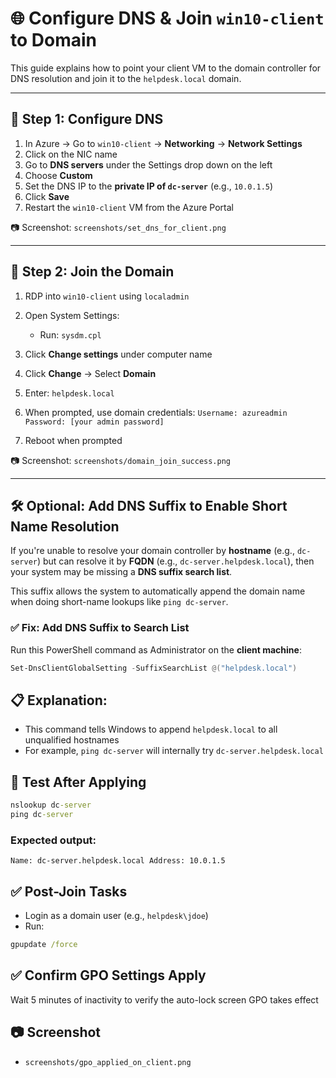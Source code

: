 # 🌐 Configure DNS & Join `win10-client` to Domain

This guide explains how to point your client VM to the domain controller for DNS resolution and join it to the `helpdesk.local` domain.

---

## 📍 Step 1: Configure DNS

1. In Azure → Go to `win10-client` → **Networking** → **Network Settings**
2. Click on the NIC name
3. Go to **DNS servers** under the Settings drop down on the left
4. Choose **Custom**
5. Set the DNS IP to the **private IP of `dc-server`** (e.g., `10.0.1.5`)
6. Click **Save**
7. Restart the `win10-client` VM from the Azure Portal

📷 Screenshot: `screenshots/set_dns_for_client.png`

---

## 📍 Step 2: Join the Domain

1. RDP into `win10-client` using `localadmin`
2. Open System Settings:
   - Run: `sysdm.cpl`
3. Click **Change settings** under computer name
4. Click **Change** → Select **Domain**
5. Enter:
`helpdesk.local`
6. When prompted, use domain credentials:
`Username: azureadmin` `Password: [your admin password]`

7. Reboot when prompted

📷 Screenshot: `screenshots/domain_join_success.png`

---

## 🛠️ Optional: Add DNS Suffix to Enable Short Name Resolution

If you're unable to resolve your domain controller by **hostname** (e.g., `dc-server`) but can resolve it by **FQDN** (e.g., `dc-server.helpdesk.local`), then your system may be missing a **DNS suffix search list**.

This suffix allows the system to automatically append the domain name when doing short-name lookups like `ping dc-server`.

### ✅ Fix: Add DNS Suffix to Search List

Run this PowerShell command as Administrator on the **client machine**:

```powershell
Set-DnsClientGlobalSetting -SuffixSearchList @("helpdesk.local")
```

## 📋 Explanation:
- This command tells Windows to append `helpdesk.local` to all unqualified hostnames
- For example, `ping dc-server` will internally try `dc-server.helpdesk.local`

## 🧪 Test After Applying
```cmd
nslookup dc-server
ping dc-server
```

### Expected output:
`Name: dc-server.helpdesk.local
Address: 10.0.1.5`

## ✅ Post-Join Tasks

- Login as a domain user (e.g., `helpdesk\jdoe`)
- Run:
```cmd
gpupdate /force
```
## ✅ Confirm GPO Settings Apply

Wait 5 minutes of inactivity to verify the auto-lock screen GPO takes effect

## 📷 Screenshot

- `screenshots/gpo_applied_on_client.png`
